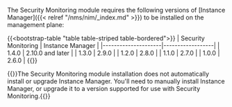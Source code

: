 The Security Monitoring module requires the following versions of [Instance Manager]({{< relref "/nms/nim/_index.md" >}}) to be installed on the management plane:

{{<bootstrap-table "table table-striped table-bordered">}}
| Security Monitoring | Instance Manager |
|---------------------|------------------|
| 1.4.0               | 2.10.0 and later |
| 1.3.0               | 2.9.0            |
| 1.2.0               | 2.8.0            |
| 1.1.0               | 2.7.0            |
| 1.0.0               | 2.6.0            |
{{</bootstrap-table>}}

{{<important>}}The Security Monitoring module installation does not automatically install or upgrade Instance Manager. You'll need to manually install Instance Manager, or upgrade it to a version supported for use with Security Monitoring.{{</important>}}

<!-- Do not remove. Keep this code at the bottom of the include -->
<!-- DOCS-1074 -->